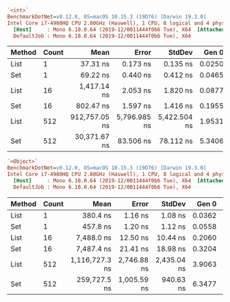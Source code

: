 ﻿``` ini

`<int>`
BenchmarkDotNet=v0.12.0, OS=macOS 10.15.3 (19D76) [Darwin 19.3.0]
Intel Core i7-4980HQ CPU 2.80GHz (Haswell), 1 CPU, 8 logical and 4 physical cores
  [Host]     : Mono 6.10.0.64 (2019-12/0011444f0b6 Tue), X64  [AttachedDebugger]
  DefaultJob : Mono 6.10.0.64 (2019-12/0011444f0b6 Tue), X64 
```

| Method | Count |          Mean |        Error |       StdDev |  Gen 0 |  Gen 1 |  Gen 2 | Allocated |
|------- |------ |--------------:|-------------:|-------------:|-------:|-------:|-------:|----------:|
|   List |     1 |      37.31 ns |     0.173 ns |     0.135 ns | 0.0250 |      - |      - |         - |
|    Set |     1 |      69.22 ns |     0.440 ns |     0.412 ns | 0.0465 |      - |      - |         - |
|   List |    16 |   1,417.14 ns |     2.053 ns |     1.820 ns | 0.0877 |      - |      - |         - |
|    Set |    16 |     802.47 ns |     1.597 ns |     1.416 ns | 0.1955 |      - |      - |         - |
|   List |   512 | 912,757.05 ns | 5,796.985 ns | 5,422.504 ns | 1.9531 |      - |      - |         - |
|    Set |   512 |  30,371.67 ns |    83.506 ns |    78.112 ns | 5.3406 | 0.8850 | 0.8850 |         - |

``` ini
`<Object>`
BenchmarkDotNet=v0.12.0, OS=macOS 10.15.3 (19D76) [Darwin 19.3.0]
Intel Core i7-4980HQ CPU 2.80GHz (Haswell), 1 CPU, 8 logical and 4 physical cores
  [Host]     : Mono 6.10.0.64 (2019-12/0011444f0b6 Tue), X64  [AttachedDebugger]
  DefaultJob : Mono 6.10.0.64 (2019-12/0011444f0b6 Tue), X64 
```

| Method | Count |           Mean |       Error |      StdDev |  Gen 0 |  Gen 1 |  Gen 2 | Allocated |
|------- |------ |---------------:|------------:|------------:|-------:|-------:|-------:|----------:|
|   List |     1 |       380.4 ns |     1.16 ns |     1.08 ns | 0.0362 |      - |      - |         - |
|    Set |     1 |       457.8 ns |     1.20 ns |     1.12 ns | 0.0558 |      - |      - |         - |
|   List |    16 |     7,488.0 ns |    12.50 ns |    10.44 ns | 0.2060 |      - |      - |         - |
|    Set |    16 |     7,487.4 ns |    21.41 ns |    18.98 ns | 0.3204 |      - |      - |         - |
|   List |   512 | 1,116,727.3 ns | 2,746.88 ns | 2,435.04 ns | 3.9063 |      - |      - |         - |
|    Set |   512 |   259,727.5 ns | 1,005.59 ns |   940.63 ns | 6.3477 | 1.9531 | 1.9531 |         - |

